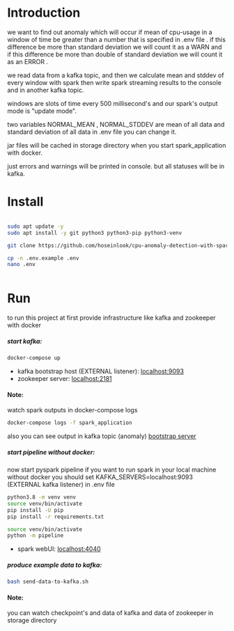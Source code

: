 # Introduction

we want to find out anomaly which will occur if  mean of cpu-usage in a window of time be 
greater than a number that is specified in .env file .
if this difference be more than standard deviation we will count it as a WARN
and if this difference be more than double of standard deviation we will count it as an ERROR .

we read data from a kafka topic, and then
we calculate mean and stddev of every window with spark then 
write spark streaming results to the console and in another kafka topic.

windows are slots of time every 500 millisecond's 
and our spark's output mode  is "update mode".

two  variables NORMAL_MEAN , NORMAL_STDDEV are mean of all data and standard deviation of all data in 
.env file you can change it.

jar files will be cached in storage directory when you start spark_application with docker.

just errors and warnings will be  printed in console.
but all statuses will be in kafka.


# Install

```bash

sudo apt update -y
sudo apt install -y git python3 python3-pip python3-venv

git clone https://github.com/hoseinlook/cpu-anomaly-detection-with-spark.git

cp -n .env.example .env
nano .env



```

# Run

to run this project
at first provide infrastructure like kafka and zookeeper with docker

##### start kafka:

```bash
docker-compose up
```

+ kafka bootstrap host (EXTERNAL listener): [ localhost:9093 ]( localhost:9093 )
+ zookeeper server: [ localhost:2181 ]( localhost:2181 )

#### Note:
watch spark outputs in docker-compose logs
```bash
docker-compose logs -f spark_application
```
also you can see output in kafka topic (anomaly)
[ bootstrap server ]( localhost:9093 )

##### start pipeline without docker:

now start pyspark pipeline
if you want to run spark in your local machine without docker you should set
KAFKA_SERVERS=localhost:9093 (EXTERNAL kafka listener) in .env file
```bash
python3.8 -m venv venv
source venv/bin/activate
pip install -U pip
pip install -r requirements.txt

source venv/bin/activate
python -m pipeline
```

+ spark webUI: [ localhost:4040 ]( localhost:4040 )

##### produce example data to kafka:
```bash
bash send-data-to-kafka.sh
```

####  Note:

you can watch checkpoint's and data of kafka and data of zookeeper in storage directory


